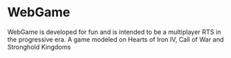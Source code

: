 # WebGame
WebGame is developed for fun and is intended to be a multiplayer RTS in the progressive era. A game modeled on Hearts of Iron IV, Call of War and Stronghold Kingdoms
